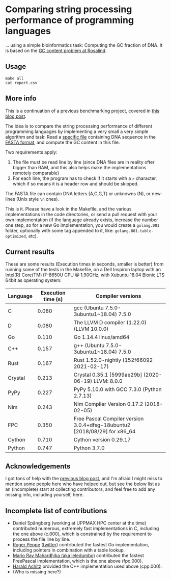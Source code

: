 # Comparing string processing performance of programming languages

... using a simple bioinformatics task: Computing the GC fraction of DNA. It is based on the [GC content problem at Rosalind](http://rosalind.info/problems/gc/).

## Usage

```
make all
cat report.csv
```

## More info

This is a continuation of a previous benchmarking project, covered in [this blog post](http://saml.rilspace.com/moar-languagez-gc-content-in-python-d-fpc-c-and-c).

The idea is to compare the string processing performance of different programming languages
by implementing a very small a very simple algorithm and task: Read a [specific file](http://ftp.ensembl.org/pub/release-67/fasta/homo_sapiens/dna/Homo_sapiens.GRCh37.67.dna_rm.chromosome.Y.fa.gz)
containing DNA sequence in the [FASTA format](https://en.wikipedia.org/wiki/FASTA_format),
and compute the GC content in this file.

Two requirements apply:

1. The file must be read line by line (since DNA files are in reality ofter
   bigger than RAM, and this also helps make the implementations remotely
   comparable)
2. For each line, the program has to check if it starts with a `>` character,
   which if so means it is a header row and should be skipped.

The FASTA file can contain DNA letters (A,C,G,T) or unknowns (N), or new-lines
(Unix style `\n` ones).

This is it. Please have a look in the Makefile, and the various implementations
in the code directories, or send a pull request with your own implementation
(if the language already exists, increase the number one step, so for a new Go
implementation, you would create a `golang.001` folder, optionally with some
tag appended to it, like: `golang.001.table-optimized`, etc).

## Current results

These are some results (Execution times in seconds, smaller is better) from
running some of the tests in the Makefile, on a Dell Inspiron laptop with an
Intel(R) Core(TM) i7-8650U CPU @ 1.90GHz, with Xubuntu 18.04 Bionic LTS 64bit
as operating system:

| Language  | Execution time (s) | Compiler versions                                                         |
|-----------|--------------------|---------------------------------------------------------------------------|
| C         |              0.080 | gcc (Ubuntu 7.5.0-3ubuntu1~18.04) 7.5.0                                   |
| D         |              0.080 | The LLVM D compiler (1.22.0) (LLVM 10.0.0)                                |
| Go        |              0.110 | Go 1.14.4 linux/amd64                                                     |
| C++       |              0.157 | g++ (Ubuntu 7.5.0-3ubuntu1~18.04) 7.5.0                                   |
| Rust      |              0.167 | Rust 1.52.0-nightly (152f66092 2021-02-17)                                |
| Crystal   |              0.213 | Crystal 0.35.1 [5999ae29b] (2020-06-19) LLVM: 8.0.0                       |
| PyPy      |              0.227 | PyPy 5.10.0 with GCC 7.3.0 (Python 2.7.13)                                |
| Nim       |              0.243 | Nim Compiler Version 0.17.2 (2018-02-05)                                  |
| FPC       |              0.350 | Free Pascal Compiler version 3.0.4+dfsg-18ubuntu2 [2018/08/29] for x86_64 |
| Cython    |              0.710 | Cython version 0.29.17                                                    |
| Python    |              0.747 | Python 3.7.0                                                              |

## Acknowledgements

I got tons of help with the [previous blog post](http://saml.rilspace.com/moar-languagez-gc-content-in-python-d-fpc-c-and-c),
and I'm afraid I might miss to mention some people here who have helped out,
but see the below list as an (incomplete) start at collecting contributors, and
feel free to add any missing info, including yourself, here.

## Incomplete list of contributions

- Daniel Spångberg (working at UPPMAX HPC center at the time) contributed
  numerous, extremely fast implementations in C, including the one above
  (c.000), which is constrained by the requirement to process the file line by
  line.
- [Roger Peppe](https://github.com/rogpeppe)
  ([twitter](https://twitter.com/rogpeppe)) contributed the fastest Go
  implementation, including pointers in combination with a table lookup.
- [Mario Ray Mahardhika (aka leledumbo)](https://github.com/leledumbo)
  contributed the fastest FreePascal implementation, which is the one above
  (fpc.000).
- [Harald Achitz](https://www.linkedin.com/in/harald-achitz-860657139/)
  provided the C++ implementation used above (cpp.000).
- (Who is missing here?)
